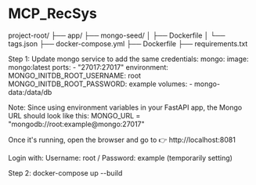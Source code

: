 # MCP_RecSys

project-root/
├── app/
├── mongo-seed/
│   ├── Dockerfile
│   └── tags.json
├── docker-compose.yml
├── Dockerfile
├── requirements.txt


Step 1: Update mongo service to add the same credentials:
  mongo:
    image: mongo:latest
    ports:
      - "27017:27017"
    environment:
      MONGO_INITDB_ROOT_USERNAME: root
      MONGO_INITDB_ROOT_PASSWORD: example
    volumes:
      - mongo-data:/data/db

Note: Since using environment variables in your FastAPI app, the Mongo URL should look like this:
MONGO_URL = "mongodb://root:example@mongo:27017"

Once it's running, open the browser and go to 👉 http://localhost:8081

Login with: Username: root / Password: example (temporarily setting)

Step 2: 
docker-compose up --build

